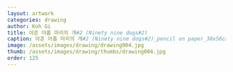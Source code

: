 ```yaml
---
layout: artwork
categories: drawing
author: Koh Gi
title: 아흔 아홉 마리의 개#2 (Ninety nine dogs#2)
caption: 아흔 아홉 마리의 개#2 (Ninety nine dogs#2)_pencil on paper_38x56cm_2017
image: /assets/images/drawing/drawing004.jpg
thumb: /assets/images/drawing/thumbs/drawing004.jpg
order: 125
---
```

